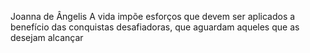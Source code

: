 Joanna de Ângelis
A vida impõe esforços que devem ser aplicados a benefício das conquistas desafiadoras, que aguardam aqueles que as desejam alcançar
